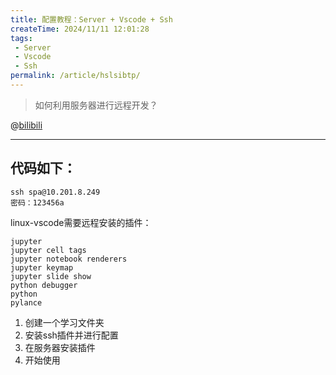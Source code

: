 ```yaml
---
title: 配置教程：Server + Vscode + Ssh
createTime: 2024/11/11 12:01:28
tags:
 - Server
 - Vscode
 - Ssh
permalink: /article/hslsibtp/
---
```

> 如何利用服务器进行远程开发？
>

@[bilibili](BV1Dp2qY1EhA)

---

## 代码如下：

```
ssh spa@10.201.8.249
密码：123456a
```

linux-vscode需要远程安装的插件：

```
jupyter
jupyter cell tags
jupyter notebook renderers
jupyter keymap
jupyter slide show
python debugger
python
pylance
```

1. 创建一个学习文件夹
2. 安装ssh插件并进行配置
3. 在服务器安装插件
4. 开始使用